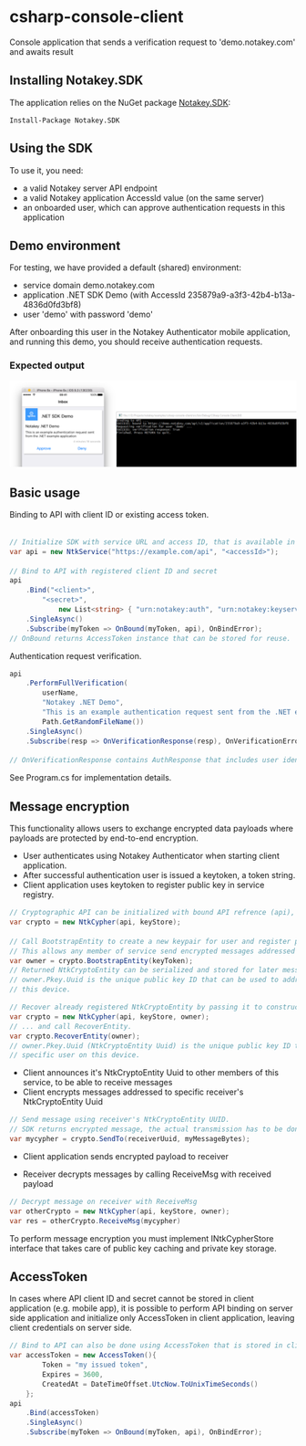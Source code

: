 # csharp-console-client

Console application that sends a verification request to 'demo.notakey.com' and awaits result

## Installing Notakey.SDK

The application relies on the NuGet package [Notakey.SDK](https://www.nuget.org/packages/Notakey.SDK/):

    Install-Package Notakey.SDK

## Using the SDK

To use it, you need:

- a valid Notakey server API endpoint
- a valid Notakey application AccessId value (on the same server)
- an onboarded user, which can approve authentication requests in this application

## Demo environment

For testing, we have provided a default (shared) environment:

- service domain demo.notakey.com
- application .NET SDK Demo (with AccessId 235879a9-a3f3-42b4-b13a-4836d0fd3bf8)
- user 'demo' with password 'demo'

After onboarding this user in the Notakey Authenticator mobile application, and running this demo, you should
receive authentication requests.

### Expected output

![image](img.png)

## Basic usage

Binding to API with client ID or existing access token.

```csharp

// Initialize SDK with service URL and access ID, that is available in service dashboard
var api = new NtkService("https://example.com/api", "<accessId>");

// Bind to API with registered client ID and secret
api
    .Bind("<client>",
        "<secret>",
            new List<string> { "urn:notakey:auth", "urn:notakey:keyservice" })
    .SingleAsync()
    .Subscribe(myToken => OnBound(myToken, api), OnBindError);
// OnBound returns AccessToken instance that can be stored for reuse.
```

Authentication request verification.

```csharp
api
    .PerformFullVerification(
        userName,
        "Notakey .NET Demo",
        "This is an example authentication request sent from the .NET example application",
        Path.GetRandomFileName())
    .SingleAsync()
    .Subscribe(resp => OnVerificationResponse(resp), OnVerificationError);

// OnVerificationResponse contains AuthResponse that includes user identity attributes and issued KeyToken.
```

See Program.cs for implementation details.

## Message encryption

This functionality allows users to exchange encrypted data payloads where payloads are protected by end-to-end encryption.

* User authenticates using Notakey Authenticator when starting client application.
* After successful authentication user is issued a keytoken, a token string.
* Client application uses keytoken to register public key in service registry.

```csharp
// Cryptographic API can be initialized with bound API refrence (api), INtkCypherStore reference (keyStore).
var crypto = new NtkCypher(api, keyStore);

// Call BootstrapEntity to create a new keypair for user and register public key in KeyService registry.
// This allows any member of service send encrypted messages addressed to this public key.
var owner = crypto.BootstrapEntity(keyToken);
// Returned NtkCryptoEntity can be serialized and stored for later message reception.
// owner.Pkey.Uuid is the unique public key ID that can be used to address messages to specific user on
// this device.
```

```csharp
// Recover already registered NtkCryptoEntity by passing it to constructor ...
var crypto = new NtkCypher(api, keyStore, owner);
// ... and call RecoverEntity.
var crypto.RecoverEntity(owner);
// owner.Pkey.Uuid (NtkCryptoEntity Uuid) is the unique public key ID that can be used to address messages to
// specific user on this device.
```
* Client announces it's NtkCryptoEntity Uuid to other members of this service, to be able to receive messages
* Client encrypts messages addressed to specific receiver's NtkCryptoEntity Uuid

```csharp
// Send message using receiver's NtkCryptoEntity UUID.
// SDK returns encrypted message, the actual transmission has to be done in client application.
var mycypher = crypto.SendTo(receiverUuid, myMessageBytes);
```

* Client application sends encrypted payload to receiver

* Receiver decrypts messages by calling ReceiveMsg with received payload

```csharp
// Decrypt message on receiver with ReceiveMsg
var otherCrypto = new NtkCypher(api, keyStore, owner);
var res = otherCrypto.ReceiveMsg(mycypher)
```

To perform message encryption you must implement INtkCypherStore interface that takes care of public key caching and private key storage.

## AccessToken

In cases where API client ID and secret cannot be stored in client application (e.g. mobile app), it is possible to perform API binding on
server side application and initialize only AccessToken in client application, leaving client credentials on server side.

```csharp
// Bind to API can also be done using AccessToken that is stored in client
var accessToken = new AccessToken(){
        Token = "my issued token",
        Expires = 3600,
        CreatedAt = DateTimeOffset.UtcNow.ToUnixTimeSeconds()
    };
api
    .Bind(accessToken)
    .SingleAsync()
    .Subscribe(myToken => OnBound(myToken, api), OnBindError);

```